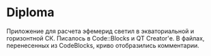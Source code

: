 # Diploma
Приложение для расчета эфемерид светил в экваториальной и горизонтной СК. Писалось в Code::Blocks и QT Creator'е. В файлах, перенесенных из CodeBlocks, криво отобразились комментарии.

